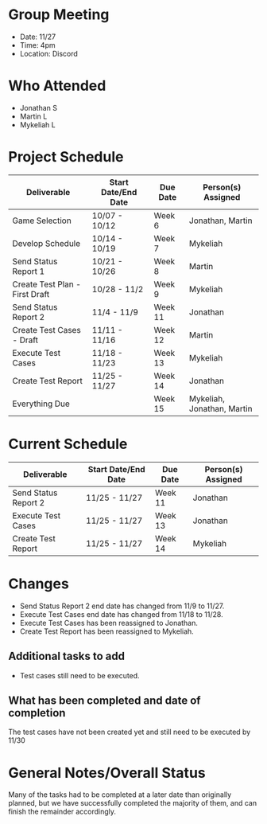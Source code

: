 # Group Meeting

* Date: 11/27
* Time: 4pm
* Location: Discord

# Who Attended

* Jonathan S
* Martin L
* Mykeliah L

# Project Schedule

| Deliverable | Start Date/End Date | Due Date | Person(s) Assigned |
|-|-|-|-|
| Game Selection | 10/07 - 10/12 | Week 6  | Jonathan, Martin |
| Develop Schedule | 10/14 - 10/19 | Week 7  |Mykeliah| 
| Send Status Report 1 | 10/21 - 10/26 | Week 8  | Martin |
| Create Test Plan - First Draft | 10/28 - 11/2 | Week 9  | Mykeliah |
| Send Status Report 2 | 11/4 - 11/9 | Week 11  |Jonathan |
| Create Test Cases - Draft | 11/11 - 11/16 | Week 12  | Martin | 
| Execute Test Cases | 11/18 - 11/23 | Week 13  | Mykeliah | 
| Create Test Report | 11/25 - 11/27 | Week 14  | Jonathan | 
| Everything Due | | Week 15  | Mykeliah, Jonathan, Martin | 

# Current Schedule

| Deliverable | Start Date/End Date | Due Date | Person(s) Assigned |
|-|-|-|-|
| Send Status Report 2 | 11/25 - 11/27 | Week 11  |Jonathan |
| Execute Test Cases | 11/25 - 11/27 | Week 13  | Jonathan | 
| Create Test Report | 11/25 - 11/27 | Week 14  | Mykeliah | 

# Changes

* Send Status Report 2 end date has changed from 11/9 to 11/27.
* Execute Test Cases end date has changed from 11/18 to 11/28.
* Execute Test Cases has been reassigned to Jonathan.
* Create Test Report has been reassigned to Mykeliah.

## Additional tasks to add

* Test cases still need to be executed.

## What has been completed and date of completion

The test cases have not been created yet and still need to be executed by 11/30

# General Notes/Overall Status

Many of the tasks had to be completed at a later date than originally planned, but we have successfully completed the majority of them, and can finish the remainder 
accordingly.
